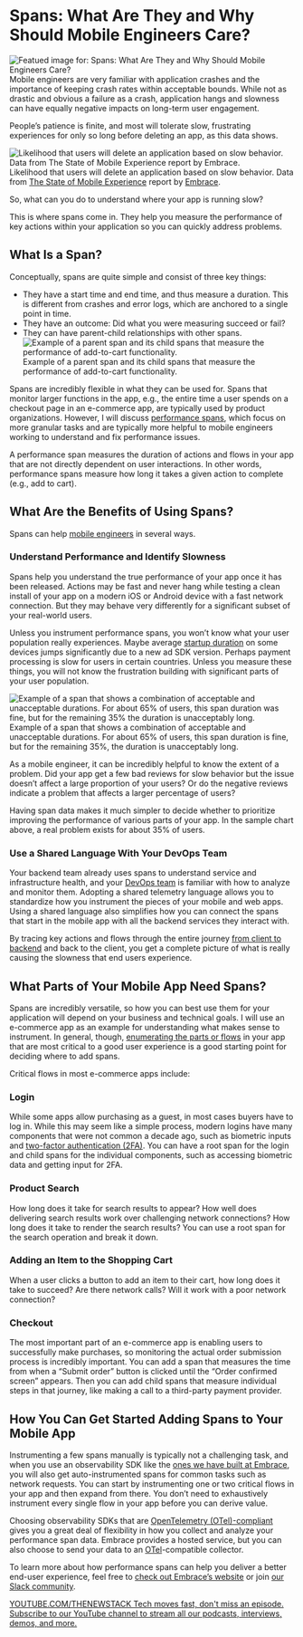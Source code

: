 # Spans: What Are They and Why Should Mobile Engineers Care?
![Featued image for: Spans: What Are They and Why Should Mobile Engineers Care?](https://cdn.thenewstack.io/media/2024/08/969de6d9-embrace-featured-image-what-is-a-span-1024x538.png)
Mobile engineers are very familiar with application crashes and the importance of keeping crash rates within acceptable bounds. While not as drastic and obvious a failure as a crash, application hangs and slowness can have equally negative impacts on long-term user engagement.

People’s patience is finite, and most will tolerate slow, frustrating experiences for only so long before deleting an app, as this data shows.

![Likelihood that users will delete an application based on slow behavior. Data from The State of Mobile Experience report by Embrace.](https://cdn.thenewstack.io/media/2024/08/06bd8516-embrace-state-of-mobile-experience-results.png)
Likelihood that users will delete an application based on slow behavior. Data from [The State of Mobile Experience](https://get.embrace.io/state-of-mobile-experience-2023/) report by [Embrace](https://embrace.io/).

So, what can you do to understand where your app is running slow?

This is where spans come in. They help you measure the performance of key actions within your application so you can quickly address problems.

## What Is a Span?
Conceptually, spans are quite simple and consist of three key things:

- They have a start time and end time, and thus measure a duration. This is different from crashes and error logs, which are anchored to a single point in time.
- They have an outcome: Did what you were measuring succeed or fail?
- They can have parent-child relationships with other spans.
![Example of a parent span and its child spans that measure the performance of add-to-cart functionality.](https://cdn.thenewstack.io/media/2024/08/79f24c70-embrace-span-example-1024x536.png)
Example of a parent span and its child spans that measure the performance of add-to-cart functionality.

Spans are incredibly flexible in what they can be used for. Spans that monitor larger functions in the app, e.g., the entire time a user spends on a checkout page in an e-commerce app, are typically used by product organizations. However, I will discuss [performance spans](https://embrace.io/blog/what-is-performance-tracing/), which focus on more granular tasks and are typically more helpful to mobile engineers working to understand and fix performance issues.

A performance span measures the duration of actions and flows in your app that are not directly dependent on user interactions. In other words, performance spans measure how long it takes a given action to complete (e.g., add to cart).

## What Are the Benefits of Using Spans?
Spans can help [mobile engineers](https://thenewstack.io/intertwined-worlds-platform-and-mobile-app-engineering/) in several ways.

### Understand Performance and Identify Slowness
Spans help you understand the true performance of your app once it has been released. Actions may be fast and never hang while testing a clean install of your app on a modern iOS or Android device with a fast network connection. But they may behave very differently for a significant subset of your real-world users.

Unless you instrument performance spans, you won’t know what your user population really experiences. Maybe average [startup duration](https://embrace.io/blog/top-5-factors-slow-down-app-startup/) on some devices jumps significantly due to a new ad SDK version. Perhaps payment processing is slow for users in certain countries. Unless you measure these things, you will not know the frustration building with significant parts of your user population.

![Example of a span that shows a combination of acceptable and unacceptable durations. For about 65% of users, this span duration was fine, but for the remaining 35% the duration is unacceptably long.](https://cdn.thenewstack.io/media/2024/08/541ef2d7-embrace-span-durations-graph-1024x597.png)
Example of a span that shows a combination of acceptable and unacceptable durations. For about 65% of users, this span duration is fine, but for the remaining 35%, the duration is unacceptably long.

As a mobile engineer, it can be incredibly helpful to know the extent of a problem. Did your app get a few bad reviews for slow behavior but the issue doesn’t affect a large proportion of your users? Or do the negative reviews indicate a problem that affects a larger percentage of users?

Having span data makes it much simpler to decide whether to prioritize improving the performance of various parts of your app. In the sample chart above, a real problem exists for about 35% of users.

### Use a Shared Language With Your DevOps Team
Your backend team already uses spans to understand service and infrastructure health, and your [DevOps team](https://roadmap.sh/devops) is familiar with how to analyze and monitor them. Adopting a shared telemetry language allows you to standardize how you instrument the pieces of your mobile and web apps. Using a shared language also simplifies how you can connect the spans that start in the mobile app with all the backend services they interact with.

By tracing key actions and flows through the entire journey [from client to backend](https://thenewstack.io/why-your-mobile-app-needs-client-side-network-monitoring) and back to the client, you get a complete picture of what is really causing the slowness that end users experience.

## What Parts of Your Mobile App Need Spans?
Spans are incredibly versatile, so how you can best use them for your application will depend on your business and technical goals. I will use an e-commerce app as an example for understanding what makes sense to instrument. In general, though, [enumerating the parts or flows](https://embrace.io/product/performance-profiling-embrace/) in your app that are most critical to a good user experience is a good starting point for deciding where to add spans.

Critical flows in most e-commerce apps include:

### Login
While some apps allow purchasing as a guest, in most cases buyers have to log in. While this may seem like a simple process, modern logins have many components that were not common a decade ago, such as biometric inputs and [two-factor authentication (2FA)](https://thenewstack.io/githubs-2fa-push-boosts-adoption-among-developers/). You can have a root span for the login and child spans for the individual components, such as accessing biometric data and getting input for 2FA.

### Product Search
How long does it take for search results to appear? How well does delivering search results work over challenging network connections? How long does it take to render the search results? You can use a root span for the search operation and break it down.

### Adding an Item to the Shopping Cart
When a user clicks a button to add an item to their cart, how long does it take to succeed? Are there network calls? Will it work with a poor network connection?

### Checkout
The most important part of an e-commerce app is enabling users to successfully make purchases, so monitoring the actual order submission process is incredibly important. You can add a span that measures the time from when a “Submit order” button is clicked until the “Order confirmed screen” appears. Then you can add child spans that measure individual steps in that journey, like making a call to a third-party payment provider.

## How You Can Get Started Adding Spans to Your Mobile App
Instrumenting a few spans manually is typically not a challenging task, and when you use an observability SDK like the [ones we have built at Embrace](https://github.com/embrace-io/), you will also get auto-instrumented spans for common tasks such as network requests. You can start by instrumenting one or two critical flows in your app and then expand from there. You don’t need to exhaustively instrument every single flow in your app before you can derive value.

Choosing observability SDKs that are [OpenTelemetry (OTel)-compliant](https://embrace.io/opentelemetry-for-mobile/) gives you a great deal of flexibility in how you collect and analyze your performance span data. Embrace provides a hosted service, but you can also choose to send your data to an [OTel](https://thenewstack.io/why-the-latest-advances-in-opentelemetry-are-significant)-compatible collector.

To learn more about how performance spans can help you deliver a better end-user experience, feel free to [check out Embrace’s website](https://embrace.io/) or join [our Slack community](https://community.embrace.io/).

[
YOUTUBE.COM/THENEWSTACK
Tech moves fast, don't miss an episode. Subscribe to our YouTube
channel to stream all our podcasts, interviews, demos, and more.
](https://youtube.com/thenewstack?sub_confirmation=1)